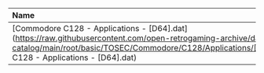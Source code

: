 |Name|Size|
|:---|---:|
|[Commodore C128 - Applications - [D64].dat](https://raw.githubusercontent.com/open-retrogaming-archive/dat-catalog/main/root/basic/TOSEC/Commodore/C128/Applications/[D64]/Commodore C128 - Applications - [D64].dat)|104367|
